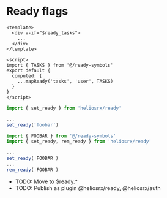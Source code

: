 # Ready flags

```vue
<template>
  <div v-if="$ready_tasks">
    ...
  </div>
</template>

<script>
import { TASKS } from '@/ready-symbols'
export default {
  computed: {
    ...mapReady('tasks', 'user', TASKS)
  }
}
</script>
```

```js
import { set_ready } from 'heliosrx/ready'

...
set_ready('foobar')
```


```js
import { FOOBAR } from '@/ready-symbols'
import { set_ready, rem_ready } from 'heliosrx/ready'

...
set_ready( FOOBAR )
...
rem_ready( FOOBAR )
```

- TODO: Move to $ready.*
- TODO: Publish as plugin @heliosrx/ready, @heliosrx/auth